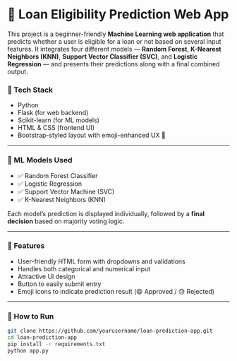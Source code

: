 # 🏦 Loan Eligibility Prediction Web App

This project is a beginner-friendly **Machine Learning web application** that predicts whether a user is eligible for a loan or not based on several input features. It integrates four different models — **Random Forest**, **K-Nearest Neighbors (KNN)**, **Support Vector Classifier (SVC)**, and **Logistic Regression** — and presents their predictions along with a final combined output.

### 🔧 Tech Stack
- Python
- Flask (for web backend)
- Scikit-learn (for ML models)
- HTML & CSS (frontend UI)
- Bootstrap-styled layout with emoji-enhanced UX 🎨

---

### 🧠 ML Models Used
- ✅ Random Forest Classifier
- ✅ Logistic Regression
- ✅ Support Vector Machine (SVC)
- ✅ K-Nearest Neighbors (KNN)

Each model’s prediction is displayed individually, followed by a **final decision** based on majority voting logic.

---

### 🧾 Features
- User-friendly HTML form with dropdowns and validations
- Handles both categorical and numerical input
- Attractive UI design
- Button to easily submit entry
- Emoji icons to indicate prediction result (😄 Approved / 😓 Rejected)

---

### 🚀 How to Run
```bash
git clone https://github.com/yourusername/loan-prediction-app.git
cd loan-prediction-app
pip install -r requirements.txt
python app.py
